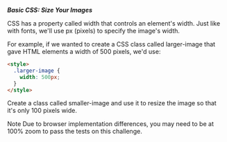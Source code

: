 ***Basic CSS: Size Your Images***

CSS has a property called width that controls an element's width. Just like with fonts, we'll use px (pixels) to specify the image's width.

For example, if we wanted to create a CSS class called larger-image that gave HTML elements a width of 500 pixels, we'd use:

```html
<style>
  .larger-image {
    width: 500px;
  }
</style>
```

Create a class called smaller-image and use it to resize the image so that it's only 100 pixels wide.

Note
Due to browser implementation differences, you may need to be at 100% zoom to pass the tests on this challenge.
